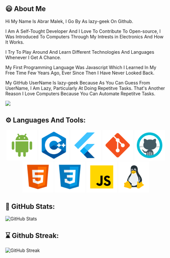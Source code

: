 ## :smiley: About Me

Hi My Name Is Abrar Malek, I Go By As lazy-geek On Github.

I Am A Self-Tought Developer And I Love To Contribute To Open-source,
I Was Introduced To Computers Through My Intrests in Electronics And How It Works.

I Try To Play Around And Learn Different Technologies And Languages Whenever I Get A Chance.

My First Programming Language Was Javascript Which I Learned In My Free Time Few Years Ago, Ever Since Then I Have Never Looked Back.

My GitHub UserName Is lazy-geek Because As You Can Guess From UserName, I Am Lazy, Particularly At Doing Repetitve Tasks. That's Another Reason I Love Computers Because You Can Automate Repetitve Tasks.

[![](https://img.shields.io/badge/-abrar-blue?style=for-the-badge&logo=linkedin&logoColor=white&linl=https://www.linkedin.com/in/abrar-malek-79280a215)](https://www.linkedin.com/in/abrar-malek-79280a215)

## :gear: Languages And Tools:

<div align="center">
<img src="assets/icons8-android-os.svg" alt="drawing" width="96"/>
<img src="assets/icons8-c++.svg" alt="drawing" width="96"/>
<img src="assets/icons8-flutter.svg" alt="drawing" width="96"/>
<img src="assets/icons8-git.svg" alt="drawing" width="96"/>
<img src="assets/icons8-github.svg" alt="drawing" width="96"/>
<img src="assets/icons8-html-5.svg" alt="drawing" width="96"/>
<img src="assets/icons8-css3.svg" alt="drawing" width="96"/>
<img src="assets/icons8-javascript.svg" alt="drawing" width="96"/>
<img src="assets/icons8-linux-96.png" alt="drawing" width="96"/>
</div>

## :rocket: GitHub Stats:

<!-- <div align="center"> -->

![GitHub Stats](https://github-readme-stats.vercel.app/api?username=lazy-geek&count_private=true&show_icons=true&theme=tokyonight&hide_border=true&bg_color=292d3e)

<!-- </div> -->

## :hourglass: Github Streak:

<!-- <div align="center"> -->

![GitHub Streak](https://github-readme-streak-stats.herokuapp.com/?user=lazy-geek&theme=tokyonight&hide_border=true&background=292D3E)

<!-- </div> -->

